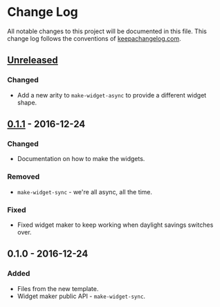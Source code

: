 # Change Log
All notable changes to this project will be documented in this file. This change log follows the conventions of [keepachangelog.com](http://keepachangelog.com/).

## [Unreleased]
### Changed
- Add a new arity to `make-widget-async` to provide a different widget shape.

## [0.1.1] - 2016-12-24
### Changed
- Documentation on how to make the widgets.

### Removed
- `make-widget-sync` - we're all async, all the time.

### Fixed
- Fixed widget maker to keep working when daylight savings switches over.

## 0.1.0 - 2016-12-24
### Added
- Files from the new template.
- Widget maker public API - `make-widget-sync`.

[Unreleased]: https://github.com/your-name/spiral/compare/0.1.1...HEAD
[0.1.1]: https://github.com/your-name/spiral/compare/0.1.0...0.1.1
